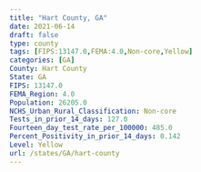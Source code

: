 ```yaml
---
title: "Hart County, GA"
date: 2021-06-14
draft: false
type: county
tags: [FIPS:13147.0,FEMA:4.0,Non-core,Yellow]
categories: [GA]
County: Hart County
State: GA
FIPS: 13147.0
FEMA_Region: 4.0
Population: 26205.0
NCHS_Urban_Rural_Classification: Non-core
Tests_in_prior_14_days: 127.0
Fourteen_day_test_rate_per_100000: 485.0
Percent_Positivity_in_prior_14_days: 0.142
Level: Yellow
url: /states/GA/hart-county
---
```



